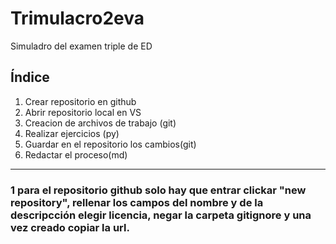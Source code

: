 # Trimulacro2eva
Simuladro del examen triple de ED

## Índice

1. Crear repositorio en github
2. Abrir repositorio local en VS
3. Creacion de archivos de trabajo (git)
4. Realizar ejercicios (py)
5. Guardar en el repositorio los cambios(git)
6. Redactar el proceso(md)
---

### 1 para el repositorio github solo hay que entrar clickar "new repository", rellenar los campos del nombre y de la descripcción elegir licencia, negar la carpeta gitignore y una vez creado copiar la url.
